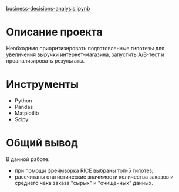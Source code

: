 [business-decisions-analysis.ipynb](https://github.com/thmndswpr/data-analyst-projects/blob/main/business-decisions/business_decisions_analysis.ipynb)
# Описание проекта
Необходимо приоритизировать подготовленные гипотезы для увеличения выручки интернет-магазина, запустить A/B-тест и проанализировать результаты.

#  Инструменты
* Python
* Pandas
* Matplotlib
* Scipy

# Общий вывод
В данной работе:
* при помощи фреймворка RICE выбраны топ-5 гипотез;
* рассчитаны статистические значимости количества заказов и среднего чека заказа "сырых" и "очищенных" данных.
